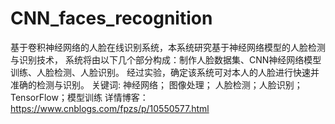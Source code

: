 # CNN_faces_recognition
基于卷积神经网络的人脸在线识别系统，本系统研究基于神经网络模型的人脸检测与识别技术，
系统将由以下几个部分构成：制作人脸数据集、CNN神经网络模型训练、人脸检测、人脸识别。
经过实验，确定该系统可对本人的人脸进行快速并准确的检测与识别。
关键词: 神经网络； 图像处理； 人脸检测；人脸识别；TensorFlow；模型训练 
详情博客：https://www.cnblogs.com/fpzs/p/10550577.html
